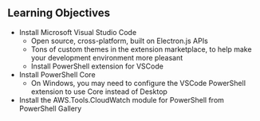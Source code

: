 ## Learning Objectives

* Install Microsoft Visual Studio Code
  * Open source, cross-platform, built on Electron.js APIs
  * Tons of custom themes in the extension marketplace, to help make your development environment more pleasant
  * Install PowerShell extension for VSCode
* Install PowerShell Core
  * On Windows, you may need to configure the VSCode PowerShell extension to use Core instead of Desktop
* Install the AWS.Tools.CloudWatch module for PowerShell from PowerShell Gallery
